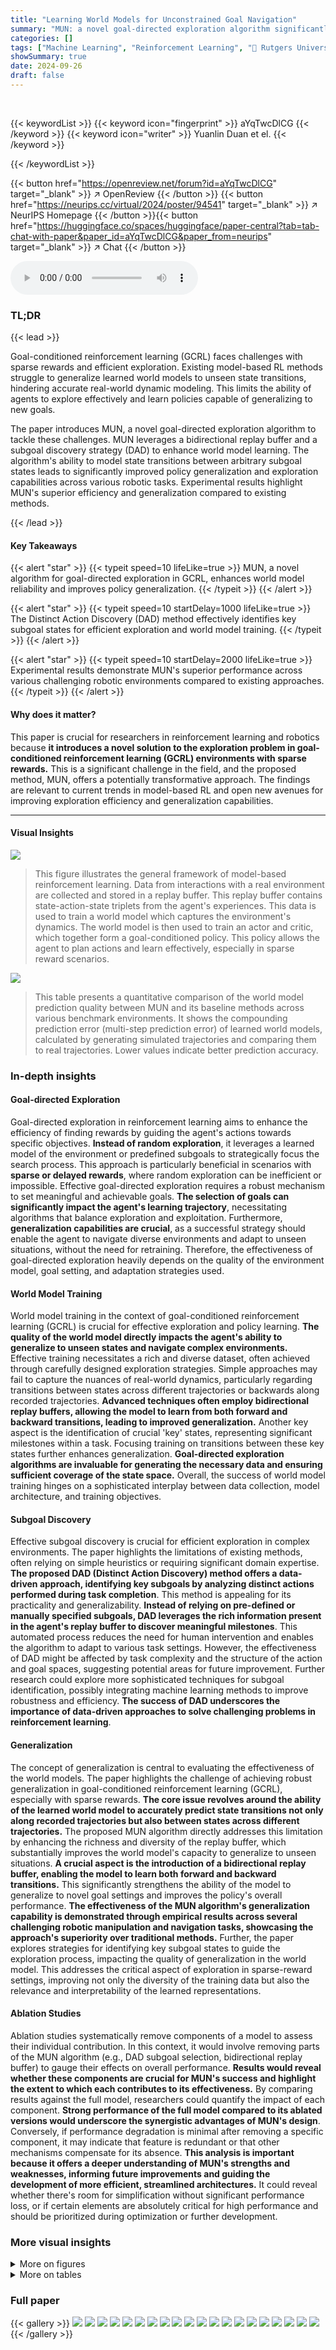 ```yaml
---
title: "Learning World Models for Unconstrained Goal Navigation"
summary: "MUN: a novel goal-directed exploration algorithm significantly improves world model reliability and policy generalization in sparse-reward goal-conditioned RL, enabling efficient navigation across div..."
categories: []
tags: ["Machine Learning", "Reinforcement Learning", "🏢 Rutgers University",]
showSummary: true
date: 2024-09-26
draft: false
---
```


<br>

{{< keywordList >}}
{{< keyword icon="fingerprint" >}} aYqTwcDlCG {{< /keyword >}}
{{< keyword icon="writer" >}} Yuanlin Duan et el. {{< /keyword >}}
 
{{< /keywordList >}}

{{< button href="https://openreview.net/forum?id=aYqTwcDlCG" target="_blank" >}}
↗ OpenReview
{{< /button >}}
{{< button href="https://neurips.cc/virtual/2024/poster/94541" target="_blank" >}}
↗ NeurIPS Homepage
{{< /button >}}{{< button href="https://huggingface.co/spaces/huggingface/paper-central?tab=tab-chat-with-paper&paper_id=aYqTwcDlCG&paper_from=neurips" target="_blank" >}}
↗ Chat
{{< /button >}}



<audio controls>
    <source src="https://ai-paper-reviewer.com/aYqTwcDlCG/podcast.wav" type="audio/wav">
    Your browser does not support the audio element.
</audio>


### TL;DR


{{< lead >}}

Goal-conditioned reinforcement learning (GCRL) faces challenges with sparse rewards and efficient exploration.  Existing model-based RL methods struggle to generalize learned world models to unseen state transitions, hindering accurate real-world dynamic modeling. This limits the ability of agents to explore effectively and learn policies capable of generalizing to new goals.



The paper introduces MUN, a novel goal-directed exploration algorithm to tackle these challenges.  MUN leverages a bidirectional replay buffer and a subgoal discovery strategy (DAD) to enhance world model learning.  The algorithm's ability to model state transitions between arbitrary subgoal states leads to significantly improved policy generalization and exploration capabilities across various robotic tasks.  Experimental results highlight MUN's superior efficiency and generalization compared to existing methods.

{{< /lead >}}


#### Key Takeaways

{{< alert "star" >}}
{{< typeit speed=10 lifeLike=true >}} MUN, a novel algorithm for goal-directed exploration in GCRL, enhances world model reliability and improves policy generalization. {{< /typeit >}}
{{< /alert >}}

{{< alert "star" >}}
{{< typeit speed=10 startDelay=1000 lifeLike=true >}} The Distinct Action Discovery (DAD) method effectively identifies key subgoal states for efficient exploration and world model training. {{< /typeit >}}
{{< /alert >}}

{{< alert "star" >}}
{{< typeit speed=10 startDelay=2000 lifeLike=true >}} Experimental results demonstrate MUN's superior performance across various challenging robotic environments compared to existing approaches. {{< /typeit >}}
{{< /alert >}}

#### Why does it matter?
This paper is crucial for researchers in reinforcement learning and robotics because **it introduces a novel solution to the exploration problem in goal-conditioned reinforcement learning (GCRL) environments with sparse rewards.**  This is a significant challenge in the field, and the proposed method, MUN, offers a potentially transformative approach.  The findings are relevant to current trends in model-based RL and open new avenues for improving exploration efficiency and generalization capabilities.

------
#### Visual Insights



![](https://ai-paper-reviewer.com/aYqTwcDlCG/figures_1_1.jpg)

> This figure illustrates the general framework of model-based reinforcement learning.  Data from interactions with a real environment are collected and stored in a replay buffer. This replay buffer contains state-action-state triplets from the agent's experiences. This data is used to train a world model which captures the environment's dynamics. The world model is then used to train an actor and critic, which together form a goal-conditioned policy. This policy allows the agent to plan actions and learn effectively, especially in sparse reward scenarios.





![](https://ai-paper-reviewer.com/aYqTwcDlCG/tables_4_1.jpg)

> This table presents a quantitative comparison of the world model prediction quality between MUN and its baseline methods across various benchmark environments. It shows the compounding prediction error (multi-step prediction error) of learned world models, calculated by generating simulated trajectories and comparing them to real trajectories. Lower values indicate better prediction accuracy.





### In-depth insights


#### Goal-directed Exploration
Goal-directed exploration in reinforcement learning aims to enhance the efficiency of finding rewards by guiding the agent's actions towards specific objectives.  **Instead of random exploration**, it leverages a learned model of the environment or predefined subgoals to strategically focus the search process.  This approach is particularly beneficial in scenarios with **sparse or delayed rewards**, where random exploration can be inefficient or impossible.  Effective goal-directed exploration requires a robust mechanism to set meaningful and achievable goals.  **The selection of goals can significantly impact the agent's learning trajectory**, necessitating algorithms that balance exploration and exploitation.  Furthermore, **generalization capabilities are crucial**, as a successful strategy should enable the agent to navigate diverse environments and adapt to unseen situations, without the need for retraining.  Therefore, the effectiveness of goal-directed exploration heavily depends on the quality of the environment model, goal setting, and adaptation strategies used.

#### World Model Training
World model training in the context of goal-conditioned reinforcement learning (GCRL) is crucial for effective exploration and policy learning.  **The quality of the world model directly impacts the agent's ability to generalize to unseen states and navigate complex environments.**  Effective training necessitates a rich and diverse dataset, often achieved through carefully designed exploration strategies.  Simple approaches may fail to capture the nuances of real-world dynamics, particularly regarding transitions between states across different trajectories or backwards along recorded trajectories.  **Advanced techniques often employ bidirectional replay buffers, allowing the model to learn from both forward and backward transitions, leading to improved generalization.**  Another key aspect is the identification of crucial 'key' states, representing significant milestones within a task.  Focusing training on transitions between these key states further enhances generalization.  **Goal-directed exploration algorithms are invaluable for generating the necessary data and ensuring sufficient coverage of the state space.**  Overall, the success of world model training hinges on a sophisticated interplay between data collection, model architecture, and training objectives.

#### Subgoal Discovery
Effective subgoal discovery is crucial for efficient exploration in complex environments.  The paper highlights the limitations of existing methods, often relying on simple heuristics or requiring significant domain expertise.  **The proposed DAD (Distinct Action Discovery) method offers a data-driven approach, identifying key subgoals by analyzing distinct actions performed during task completion**. This method is appealing for its practicality and generalizability.  **Instead of relying on pre-defined or manually specified subgoals, DAD leverages the rich information present in the agent's replay buffer to discover meaningful milestones**. This automated process reduces the need for human intervention and enables the algorithm to adapt to various task settings.  However, the effectiveness of DAD might be affected by task complexity and the structure of the action and goal spaces, suggesting potential areas for future improvement.  Further research could explore more sophisticated techniques for subgoal identification, possibly integrating machine learning methods to improve robustness and efficiency.  **The success of DAD underscores the importance of data-driven approaches to solve challenging problems in reinforcement learning**. 

#### Generalization
The concept of generalization is central to evaluating the effectiveness of the world models.  The paper highlights the challenge of achieving robust generalization in goal-conditioned reinforcement learning (GCRL), especially with sparse rewards.  **The core issue revolves around the ability of the learned world model to accurately predict state transitions not only along recorded trajectories but also between states across different trajectories.**  The proposed MUN algorithm directly addresses this limitation by enhancing the richness and diversity of the replay buffer, which substantially improves the world model's capacity to generalize to unseen situations.  **A crucial aspect is the introduction of a bidirectional replay buffer, enabling the model to learn both forward and backward transitions.**  This significantly strengthens the ability of the model to generalize to novel goal settings and improves the policy's overall performance.  **The effectiveness of the MUN algorithm's generalization capability is demonstrated through empirical results across several challenging robotic manipulation and navigation tasks, showcasing the approach's superiority over traditional methods.**   Further, the paper explores strategies for identifying key subgoal states to guide the exploration process, impacting the quality of generalization in the world model. This addresses the critical aspect of exploration in sparse-reward settings, improving not only the diversity of the training data but also the relevance and interpretability of the learned representations.

#### Ablation Studies
Ablation studies systematically remove components of a model to assess their individual contribution.  In this context, it would involve removing parts of the MUN algorithm (e.g., DAD subgoal selection, bidirectional replay buffer) to gauge their effects on overall performance.  **Results would reveal whether these components are crucial for MUN's success and highlight the extent to which each contributes to its effectiveness.**  By comparing results against the full model, researchers could quantify the impact of each component.  **Strong performance of the full model compared to its ablated versions would underscore the synergistic advantages of MUN's design**. Conversely, if performance degradation is minimal after removing a specific component, it may indicate that feature is redundant or that other mechanisms compensate for its absence.  **This analysis is important because it offers a deeper understanding of MUN's strengths and weaknesses, informing future improvements and guiding the development of more efficient, streamlined architectures.**  It could reveal whether there's room for simplification without significant performance loss, or if certain elements are absolutely critical for high performance and should be prioritized during optimization or further development.


### More visual insights

<details>
<summary>More on figures
</summary>


![](https://ai-paper-reviewer.com/aYqTwcDlCG/figures_2_1.jpg)

> Figure 2(a) shows key states in a 3-block stacking task, highlighting the milestones in the process.  Figure 2(b) compares the MUN's bidirectional replay buffer with traditional unidirectional methods, emphasizing MUN's ability to learn from both forward and backward transitions, leading to more robust world models.


![](https://ai-paper-reviewer.com/aYqTwcDlCG/figures_2_2.jpg)

> This figure compares the traditional unidirectional replay buffer with the bidirectional replay buffer proposed by the authors.  The unidirectional buffer only stores transitions from one state to the next, along the trajectory.  This limits the world model's ability to generalize to unseen states or state transitions in reverse. In contrast, the bidirectional buffer includes transitions between any two states (subgoals) found within the buffer, even across different trajectories.  This enables the MUN algorithm to learn a world model that generalizes better to new scenarios and is more robust.


![](https://ai-paper-reviewer.com/aYqTwcDlCG/figures_5_1.jpg)

> This figure shows six different simulated robotic environments used to evaluate the MUN algorithm.  These environments present diverse challenges in terms of locomotion, manipulation, and control precision, offering a robust testbed for assessing the generalization capabilities of goal-conditioned policies learned by the MUN method. The environments include: Ant Maze (navigation), Walker (locomotion), 3-Block Stacking (manipulation), Pen Rotation (precise manipulation), Block Rotation (manipulation), and Fetch Slide (pushing).


![](https://ai-paper-reviewer.com/aYqTwcDlCG/figures_6_1.jpg)

> This figure shows the six different robotics and navigation environments used to evaluate the MUN algorithm and compare its performance against baseline algorithms.  Each environment presents unique challenges in terms of the agent's locomotion, manipulation skills, and the complexity of the tasks. The environments range from navigating a maze (Ant Maze) to stacking blocks (3-Block Stacking) and performing precise manipulations (Pen Rotation and Block Rotation).  The diversity of these tasks allows for a comprehensive assessment of MUN's generalization capabilities across various scenarios.


![](https://ai-paper-reviewer.com/aYqTwcDlCG/figures_6_2.jpg)

> This figure presents the experimental results comparing the performance of the proposed MUN algorithm against several baseline methods across six different robotic manipulation and navigation tasks.  The results are shown as graphs depicting the success rate over training steps (x-axis) for each method. Each graph represents a specific task (Ant Maze, Walker, 3-Block Stacking, Block Rotation, Pen Rotation, Fetch Slide). The shaded area represents the standard deviation over 5 random seeds.  The results demonstrate MUN's superior performance across all six tasks in terms of both final success rate and learning speed.


![](https://ai-paper-reviewer.com/aYqTwcDlCG/figures_7_1.jpg)

> Figure 2(a) shows key states in a 3-block stacking task, highlighting the importance of subgoal identification in MUN. Figure 2(b) compares the MUN's bidirectional replay buffer with traditional unidirectional buffers, illustrating MUN's improved ability to capture state transitions in various directions for enhanced world model learning. The bidirectional buffer allows for learning state transitions from various perspectives, as demonstrated in the figure.


![](https://ai-paper-reviewer.com/aYqTwcDlCG/figures_7_2.jpg)

> This figure shows an experiment to test the model's ability to navigate between arbitrary subgoals in a 3-block stacking task. The left side shows the initial state (top) and target goal state (bottom) for each trial.  The right side displays a bar graph comparing the success rate of MUN against several baseline methods in this navigation task.  The high success rate of MUN in this challenging navigation task highlights its ability to generalize the learned world model to novel goal settings.


![](https://ai-paper-reviewer.com/aYqTwcDlCG/figures_8_1.jpg)

> This figure shows six different simulated robotic environments used to evaluate the performance of the MUN algorithm.  The environments vary in complexity and the type of robot control involved:   * **Ant Maze:** A multi-legged ant robot navigating a maze. * **Walker:** A two-legged robot learning to walk. * **3-Block Stacking:** A robotic arm stacking three blocks. * **Block Rotation:** A robotic arm rotating a block to a specific orientation. * **Pen Rotation:** A robotic arm rotating a pen to a specific orientation (more difficult due to the pen's shape). * **Fetch Slide:** A robotic arm sliding a puck to a target location on a slippery surface.  The figure provides visual examples of the robots and their tasks in each environment.


![](https://ai-paper-reviewer.com/aYqTwcDlCG/figures_20_1.jpg)

> This figure shows six different simulated robotic environments used to test the performance of the proposed MUN algorithm.  These environments present diverse challenges, including navigation (Ant Maze), locomotion (Walker), manipulation (3-Block Stacking, Block Rotation, Pen Rotation), and pushing (Fetch Slide).  The image provides a visual representation of the complexity and variety of the tasks used in the experiments.


![](https://ai-paper-reviewer.com/aYqTwcDlCG/figures_22_1.jpg)

> This figure compares the imagined and real trajectories generated by different world models for two tasks: 3-block stacking and block rotation.  The plots show the sum of block heights and the x-position of the block, respectively, over time steps.  MUN exhibits the smallest error compared to the ground truth trajectory, demonstrating the superior accuracy of its world model in predicting real-world dynamics.


![](https://ai-paper-reviewer.com/aYqTwcDlCG/figures_22_2.jpg)

> This figure compares the imagined trajectories generated by different world models (MUN, PEG-G, MEGA-G, GC-Dreamer) against the ground truth trajectories in 3-Block Stacking and Block Rotation tasks.  The plots show the prediction error over time steps. MUN consistently shows the lowest error, indicating better model accuracy and generalization.


</details>




<details>
<summary>More on tables
</summary>


![](https://ai-paper-reviewer.com/aYqTwcDlCG/tables_16_1.jpg)
> This table presents the multi-step prediction error of learned world models for different tasks.  It shows the compounding error (accumulated error over multiple prediction steps) of various models (MUN, MUN-noDAD, PEG-G, MEGA-G, and GC-Dreamer) when generating simulated trajectories of the same length as real trajectories.  Lower values indicate better model performance in accurately predicting the future states.

![](https://ai-paper-reviewer.com/aYqTwcDlCG/tables_16_2.jpg)
> This table presents the one-step prediction error for learned world models across different environments and baselines (MUN, MUN-noDAD, PEG-G, MEGA-G, and GC-Dreamer).  The error is calculated using a validation dataset of randomly sampled state-transition tuples from the replay buffers of each method. Lower values indicate better model accuracy in predicting the next state based on the current state and action.

![](https://ai-paper-reviewer.com/aYqTwcDlCG/tables_17_1.jpg)
> This table presents the success rates achieved by different algorithms (MUN, MUN-noDAD, GC-Dreamer, MEGA-G, and PEG-G) when performing navigation tasks in the 3-Block Stacking environment.  The success rate is the percentage of times the algorithm successfully navigated from a randomly selected starting state to a randomly selected goal state within the environment.  These results highlight the comparative performance of MUN and the effectiveness of its subgoal discovery method compared to other algorithms.

![](https://ai-paper-reviewer.com/aYqTwcDlCG/tables_17_2.jpg)
> This table presents the one-step prediction error for each environment. The error is calculated as the mean squared error between the model's prediction and the actual next state. Lower values indicate better model accuracy.  The table compares the performance of the proposed MUN method against several baselines: MUN-noDAD, PEG-G, MEGA-G, and GC-Dreamer.

![](https://ai-paper-reviewer.com/aYqTwcDlCG/tables_19_1.jpg)
> This table shows the total runtime in hours and the total number of steps for each of the six experiments conducted in the paper: 3-Block Stacking, Walker, Ant Maze, Block Rotation, Pen Rotation, and Fetch Slide.  The runtimes provide a sense of the computational cost associated with training the models in each environment.

![](https://ai-paper-reviewer.com/aYqTwcDlCG/tables_19_2.jpg)
> This table presents the runtime and total number of steps for each of the six experiments conducted in the paper.  The experiments involved robotic manipulation and navigation tasks with varying complexities.

![](https://ai-paper-reviewer.com/aYqTwcDlCG/tables_20_1.jpg)
> This table lists the hyperparameters used in the MUN algorithm for each of the six different environments.  The hyperparameters include:   *   `Nsubgoals`: The number of candidate subgoals stored. *   `Ns`: The number of subgoals used for navigation when sampling in the environment. *   `L`: The total episode length. *   `Ts`: The maximum number of timesteps allocated for navigating to a specific subgoal.

![](https://ai-paper-reviewer.com/aYqTwcDlCG/tables_21_1.jpg)
> This table presents the success rates achieved by different algorithms in navigation experiments conducted on the 3-Block Stacking environment.  The algorithms compared include MUN, MUN-noDAD (an ablation of MUN), GC-Dreamer (a goal-conditioned Dreamer baseline), MEGA-G (a Go-Explore baseline), and PEG-G (another Go-Explore baseline). The success rate reflects the percentage of successful navigation attempts between arbitrary subgoals within this environment.

![](https://ai-paper-reviewer.com/aYqTwcDlCG/tables_21_2.jpg)
> This table presents the success rates achieved by different algorithms in the Ant Maze navigation task.  The algorithms compared are MUN, MUN-noDAD (a variant of MUN without the DAD subgoal selection method), GC-Dreamer (a goal-conditioned Dreamer baseline), MEGA-G (a Go-Explore baseline using MEGA's goal selection), and PEG-G (a Go-Explore baseline using PEG's goal selection).  The results show the percentage of successful navigation attempts for each algorithm.

![](https://ai-paper-reviewer.com/aYqTwcDlCG/tables_21_3.jpg)
> This table presents the success rates achieved by different algorithms (MUN, MUN-noDAD, GC-Dreamer, MEGA-G, and PEG-G) when performing navigation tasks in the Walker environment.  The success rate is calculated as the percentage of successful navigation trials from a set of initial and goal positions. The results showcase the performance differences between MUN and its ablations (MUN-noDAD) and various baselines (GC-Dreamer, MEGA-G, and PEG-G), highlighting the impact of the MUN's exploration strategy and the DAD method for subgoal discovery.

![](https://ai-paper-reviewer.com/aYqTwcDlCG/tables_23_1.jpg)
> This table presents the one-step prediction error for various world models across different environments.  The error is calculated as the mean squared error between the model's prediction and the ground truth for a randomly sampled set of state transitions from the replay buffer.  Lower values indicate better model accuracy in predicting the next state given the current state and action.

![](https://ai-paper-reviewer.com/aYqTwcDlCG/tables_23_2.jpg)
> This table presents the multi-step prediction error for different learned world models across various tasks.  The error is calculated by comparing the simulated trajectories generated by the models against the ground truth trajectories from the real environment. Lower values indicate better model generalization and prediction accuracy. The results show that the models trained by MUN generally have lower compounding errors compared to other baselines across all tasks.

</details>




### Full paper

{{< gallery >}}
<img src="https://ai-paper-reviewer.com/aYqTwcDlCG/1.png" class="grid-w50 md:grid-w33 xl:grid-w25" />
<img src="https://ai-paper-reviewer.com/aYqTwcDlCG/2.png" class="grid-w50 md:grid-w33 xl:grid-w25" />
<img src="https://ai-paper-reviewer.com/aYqTwcDlCG/3.png" class="grid-w50 md:grid-w33 xl:grid-w25" />
<img src="https://ai-paper-reviewer.com/aYqTwcDlCG/4.png" class="grid-w50 md:grid-w33 xl:grid-w25" />
<img src="https://ai-paper-reviewer.com/aYqTwcDlCG/5.png" class="grid-w50 md:grid-w33 xl:grid-w25" />
<img src="https://ai-paper-reviewer.com/aYqTwcDlCG/6.png" class="grid-w50 md:grid-w33 xl:grid-w25" />
<img src="https://ai-paper-reviewer.com/aYqTwcDlCG/7.png" class="grid-w50 md:grid-w33 xl:grid-w25" />
<img src="https://ai-paper-reviewer.com/aYqTwcDlCG/8.png" class="grid-w50 md:grid-w33 xl:grid-w25" />
<img src="https://ai-paper-reviewer.com/aYqTwcDlCG/9.png" class="grid-w50 md:grid-w33 xl:grid-w25" />
<img src="https://ai-paper-reviewer.com/aYqTwcDlCG/10.png" class="grid-w50 md:grid-w33 xl:grid-w25" />
<img src="https://ai-paper-reviewer.com/aYqTwcDlCG/11.png" class="grid-w50 md:grid-w33 xl:grid-w25" />
<img src="https://ai-paper-reviewer.com/aYqTwcDlCG/12.png" class="grid-w50 md:grid-w33 xl:grid-w25" />
<img src="https://ai-paper-reviewer.com/aYqTwcDlCG/13.png" class="grid-w50 md:grid-w33 xl:grid-w25" />
<img src="https://ai-paper-reviewer.com/aYqTwcDlCG/14.png" class="grid-w50 md:grid-w33 xl:grid-w25" />
<img src="https://ai-paper-reviewer.com/aYqTwcDlCG/15.png" class="grid-w50 md:grid-w33 xl:grid-w25" />
<img src="https://ai-paper-reviewer.com/aYqTwcDlCG/16.png" class="grid-w50 md:grid-w33 xl:grid-w25" />
<img src="https://ai-paper-reviewer.com/aYqTwcDlCG/17.png" class="grid-w50 md:grid-w33 xl:grid-w25" />
<img src="https://ai-paper-reviewer.com/aYqTwcDlCG/18.png" class="grid-w50 md:grid-w33 xl:grid-w25" />
<img src="https://ai-paper-reviewer.com/aYqTwcDlCG/19.png" class="grid-w50 md:grid-w33 xl:grid-w25" />
<img src="https://ai-paper-reviewer.com/aYqTwcDlCG/20.png" class="grid-w50 md:grid-w33 xl:grid-w25" />
{{< /gallery >}}